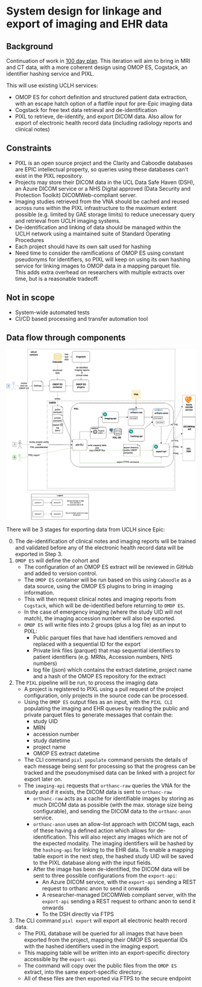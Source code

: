 # System design for linkage and export of imaging and EHR data

## Background

Continuation of work in [100 day plan](../archive/100-day-design.md). 
This iteration will aim to bring in MRI and CT data, with a more coherent design using OMOP ES, Cogstack, an identifier hashing service and PIXL.

This will use existing UCLH services:

- OMOP ES for cohort definition and structured patient data extraction, with an escape hatch option of a flatfile input for pre-Epic imaging data
- Cogstack for free text data retrieval and de-identification
- PIXL to retrieve, de-identify, and export DICOM data. Also allow for export of electronic health record data (including radiology reports and clinical notes)

## Constraints

- PIXL is an open source project and the Clarity and Caboodle databases are EPIC intellectual property, so queries using these databases can't exist
  in the PIXL repository.
- Projects may store their DICOM data in the UCL Data Safe Haven (DSH), an Azure DICOM service or a NHS Digital approved (Data Security and Protection Toolkit) DICOMWeb-compliant server. 
- Imaging studies retrieved from the VNA should be cached and reused across runs within the PIXL infrastructure to the maximum extent possible (e.g. limited by GAE storage limits) to reduce unecessary query and retrieval from UCLH imaging systems.
- De-identification and linking of data should be managed within the UCLH network using a maintained suite of Standard Operating Procedures
- Each project should have its own salt used for hashing
- Need time to consider the ramifications of OMOP ES using constant pseudonyms for identifiers, 
  so PIXL will keep on using its own hashing service for linking images to OMOP data in a mapping parquet file.  
  This adds extra overhead on researchers with multiple extracts over time, but is a reasonable tradeoff.

## Not in scope

- System-wide automated tests
- CI/CD based processing and transfer automation tool

## Data flow through components

![Data flow diagram for the entire process](../images/voxl.drawio.png)

There will be 3 stages for exporting data from UCLH since Epic:

0. The de-identification of clinical notes and imaging reports will be trained and validated before any of the electronic health record data will
   be exported in Step 3.
1. `OMOP ES` will define the cohort and 
   - The configuration of an OMOP ES extract will be reviewed in GitHub and added to version control.
   - The `OMOP ES` container will be run based on this using `Caboodle` as a data source, using the OMOP ES plugins to bring in imaging information.
   - This will then request clinical notes and imaging reports from `Cogstack`, which will be de-identified before returning to `OMOP ES`.
   - In the case of emergency imaging (where the study UID will not match), the imaging accession number will also be exported.
   - `OMOP ES` will write files into 2 groups (plus a log file) as an input to PIXL:
      - Public parquet files that have had identifiers removed and replaced with a sequential ID for the export
      - Private link files (parquet) that map sequential identifiers to patient identifiers (e.g. MRNs, Accession numbers, NHS numbers)
      - log file (json) which contains the extract datetime, project name and a hash of the OMOP ES repository for the extract
2. The `PIXL` pipeline will be run, to process the imaging data
   - A project is registered to PIXL using a pull request of the project configuration, only projects in the source code can be processed.
   - Using the `OMOP ES` output files as an input, with the `PIXL CLI` populating the imaging and EHR queues by reading the public and private 
     parquet files to generate messages that contain the:
     - study UID
     - MRN
     - accession number
     - study datetime
     - project name
     - OMOP ES extract datetime
   - The CLI command `pixl populate` command persists the details of each message being sent for processing so that the progress can be tracked and 
     the pseudonymised data can be linked with a project for export later on.
   - The `imaging-api` requests that `orthanc-raw` queries the VNA for the study and if it exists, the DICOM data is sent to `orthanc-raw`
     - `orthanc-raw` acts as a cache for identifiable images by storing as much DICOM data as possible (with the max. storage size being configurable), and sending the DICOM data to
       the `orthanc-anon` service.
     - `orthanc-anon` uses an allow-list approach with DICOM tags, each of these having a defined action which allows for de-identification.
       This will also reject any images which are not of the expected modality.
       The imaging identifiers will be hashed by the `hashing-api` for linking to the EHR data.
       To enable a mapping table export in the next step, the hashed study UID will be saved to the PIXL database along with the input fields.
     - After the image has been de-identified, the DICOM data will be sent to three possible configurations from the `export-api`:
       - An Azure DICOM service, with the `export-api` sending a REST request to orthanc anon to send it onwards
       - A researcher-managed DICOMWeb compliant server, with the `export-api` sending a REST request to orthanc anon to send it onwards 
       - To the DSH directly via FTPS
3. The CLI command `pixl export` will export all electronic health record data.
   - The PIXL database will be queried for all images that have been exported from the project, 
     mapping their OMOP ES sequential IDs with the hashed identifiers used in the imaging export. 
   - This mapping table will be written into an export-specific directory accessible by the `export-api`
   - The command will copy over the public files from the `OMOP ES` extract, into the same export-specific directory.
   - All of these files are then exported via FTPS to the secure endpoint
